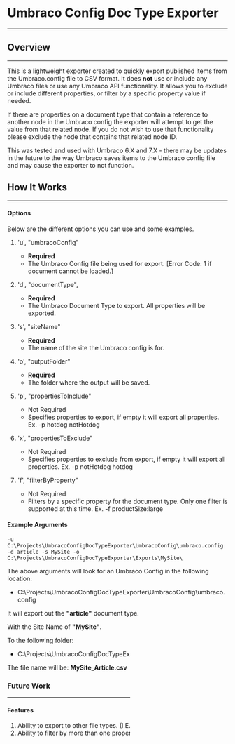 # Umbraco Config Doc Type Exporter

---

## Overview
---
This is a lightweight exporter created to quickly export published items from the Umbraco.config file to CSV format. It does **not** use or include any Umbraco files or use any Umbraco API functionality. It allows you to exclude or include different properties, or filter by a specific property value if needed. 

If there are properties on a document type that contain a reference to another node in the Umbraco config the exporter will attempt to get the value from that related node. If you do not wish to use that functionality please exclude the node that contains that related node ID.

This was tested and used with Umbraco 6.X and 7.X - there may be updates in the future to the way Umbraco saves items to the Umbraco config file and may cause the exporter to not function. 


## How It Works
---

#### Options

Below are the different options you can use and some examples.

1. 'u', "umbracoConfig" 
	- **Required**
	- The Umbraco Config file being used for export. [Error Code: 1 if document cannot be loaded.]

2. 'd', "documentType",
	- **Required**
	- The Umbraco Document Type to export. All properties will be exported.

3. 's', "siteName"
	- **Required**
	- The name of the site the Umbraco config is for.

4. 'o', "outputFolder"
	- **Required**
	- The folder where the output will be saved.

5. 'p', "propertiesToInclude"
	- Not Required
	- Specifies properties to export, if empty it will export all properties. Ex. -p hotdog notHotdog

6. 'x', "propertiesToExclude"
	- Not Required
	- Specifies properties to exclude from export, if empty it will export all properties. Ex. -p notHotdog hotdog

7. 'f', "filterByProperty"
	- Not Required
	- Filters by a specific property for the document type. Only one filter is supported at this time. Ex. -f productSize:large


#### Example Arguments

``` -u C:\Projects\UmbracoConfigDocTypeExporter\UmbracoConfig\umbraco.config -d article -s MySite -o C:\Projects\UmbracoConfigDocTypeExporter\Exports\MySite\ ```

The above arguments will look for an Umbraco Config in the following location:

* C:\Projects\UmbracoConfigDocTypeExporter\UmbracoConfig\umbraco.config

It will export out the **"article"** document type.

With the Site Name of **"MySite"**.

To the following folder:
* C:\Projects\UmbracoConfigDocTypeExporter\Exports\MySite\

The file name will be: **MySite_Article.csv**


### Future Work
---

#### Features
1. Ability to export to other file types. (I.E. JSON, XML)
2. Ability to filter by more than one property value.


### Pull Requests
---
If you see this and want to add anything, fix a big, or make any changes feel free to make a pull request. Or create an issue and I can look into it. 
